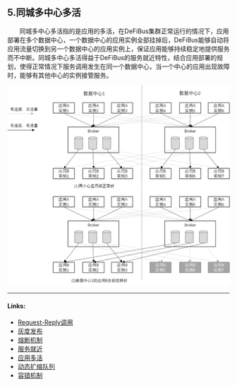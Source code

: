 ## 5.同城多中心多活
&nbsp;&nbsp;&nbsp;&nbsp;&nbsp;&nbsp;
同城多中心多活指的是应用的多活，在DeFiBus集群正常运行的情况下，应用部署在多个数据中心，一个数据中心的应用实例全部挂掉后，DeFiBus能够自动将应用流量切换到另一个数据中心的应用实例上，保证应用能够持续稳定地提供服务而不中断。同城多中心多活得益于DeFiBus的服务就近特性，结合应用部署的规划，使得正常情况下服务调用发生在同一个数据中心，当一个中心的应用出现故障时，能够有其他中心的实例接管服务。

<div align=center>
<img src="/images/features/tongchengduohuo-p1.png" width="800" />
</div>

---
#### Links:

* [Request-Reply调用](cn/features/1-request-response-call.md)
* [灰度发布](cn/features/2-dark-launch.md)
* [熔断机制](cn/features/3-circuit-break-mechanism.md)
* [服务就近](cn/features/4-invoke-service-nearby.md)
* [应用多活](cn/features/5-multi-active.md)
* [动态扩缩队列](cn/features/6-dynamic-adjust-queue.md)
* [容错机制](cn/features/8-fault-tolerant.md)